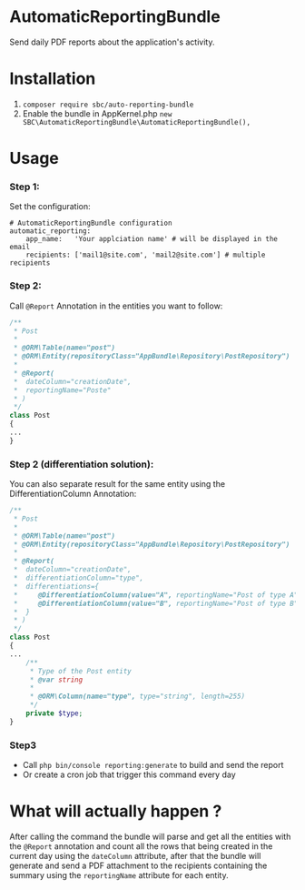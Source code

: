 # AutomaticReportingBundle

Send daily PDF reports about the application's activity.

# Installation

1. `composer require sbc/auto-reporting-bundle`<br>
2. Enable the bundle in AppKernel.php `new SBC\AutomaticReportingBundle\AutomaticReportingBundle(),`<br>

# Usage
### Step 1:
Set the configuration:<br>
```
# AutomaticReportingBundle configuration
automatic_reporting:
    app_name:   'Your applciation name' # will be displayed in the email
    recipients: ['mail1@site.com', 'mail2@site.com'] # multiple recipients
```
### Step 2:
Call `@Report` Annotation in the entities you want to follow:
```php
/**
 * Post
 *
 * @ORM\Table(name="post")
 * @ORM\Entity(repositoryClass="AppBundle\Repository\PostRepository")
 *
 * @Report(
 *  dateColumn="creationDate",
 *  reportingName="Poste"
 * )
 */
class Post
{
...
}
```

### Step 2 (differentiation solution):
You can also separate result for the same entity using the DifferentiationColumn Annotation:
```php
/**
 * Post
 *
 * @ORM\Table(name="post")
 * @ORM\Entity(repositoryClass="AppBundle\Repository\PostRepository")
 *
 * @Report(
 *  dateColumn="creationDate",
 *  differentiationColumn="type",
 *  differentiations={
 *     @DifferentiationColumn(value="A", reportingName="Post of type A"),
 *     @DifferentiationColumn(value="B", reportingName="Post of type B")
 *  }
 * )
 */
class Post
{
...
    /**
     * Type of the Post entity
     * @var string
     *
     * @ORM\Column(name="type", type="string", length=255)
     */
    private $type;
}
```

### Step3
* Call `php bin/console reporting:generate` to build and send the report
* Or create a cron job that trigger this command every day

# What will actually happen ?
After calling the command the bundle will parse and get all the entities with the `@Report` annotation and
count all the rows that being created in the current day using the `dateColumn` attribute,
after that the bundle will generate and send a PDF attachment to the recipients containing the summary using the `reportingName` attribute for each entity.